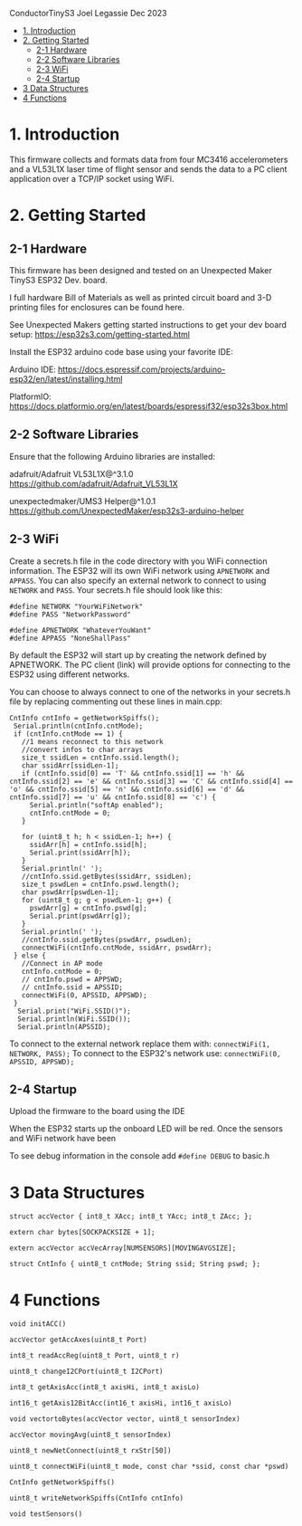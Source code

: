 ConductorTinyS3
Joel Legassie
Dec 2023
- [1. Introduction](#1-introduction)
- [2. Getting Started](#2-getting-started)
  - [2-1 Hardware](#2-1-hardware)
  - [2-2 Software Libraries](#2-2-software-libraries)
  - [2-3 WiFi](#2-3-wifi)
  - [2-4 Startup](#2-4-startup)
- [3 Data Structures](#3-data-structures)
- [4 Functions](#4-functions)


# 1. Introduction
This firmware collects and formats data from four MC3416 accelerometers and a VL53L1X laser time of flight sensor and sends the data to a PC client application over a TCP/IP socket using WiFi.

# 2. Getting Started

## 2-1 Hardware
This firmware has been designed and tested on an Unexpected Maker TinyS3 ESP32 Dev. board. 

I full hardware Bill of Materials as well as printed circuit board and 3-D printing files for enclosures can be found here.

See Unexpected Makers getting started instructions to get your dev board setup: https://esp32s3.com/getting-started.html

Install the ESP32 arduino code base using your favorite IDE:
	
  Arduino IDE: https://docs.espressif.com/projects/arduino-esp32/en/latest/installing.html
	
  PlatformIO: https://docs.platformio.org/en/latest/boards/espressif32/esp32s3box.html

## 2-2 Software Libraries
Ensure that the following Arduino libraries are installed:
	
  adafruit/Adafruit VL53L1X@^3.1.0   https://github.com/adafruit/Adafruit_VL53L1X
	
  unexpectedmaker/UMS3 Helper@^1.0.1 https://github.com/UnexpectedMaker/esp32s3-arduino-helper

## 2-3 WiFi
Create a secrets.h file in the code directory with you WiFi connection information. The ESP32 will its own WiFi network using `APNETWORK` and `APPASS`. You can also specify an external network to connect to using `NETWORK` and `PASS`. Your secrets.h file should look like this:

```
#define NETWORK "YourWiFiNetwork"
#define PASS "NetworkPassword"

#define APNETWORK "WhateverYouWant"
#define APPASS "NoneShallPass"
```

By default the ESP32 will start up by creating the network defined by APNETWORK. The PC client (link) will provide options for connecting to the ESP32 using different networks. 

You can choose to always connect to one of the networks in your secrets.h file by replacing commenting out these lines in main.cpp:

 ```
 CntInfo cntInfo = getNetworkSpiffs();
  Serial.println(cntInfo.cntMode);
  if (cntInfo.cntMode == 1) {
    //1 means reconnect to this network
    //convert infos to char arrays
    size_t ssidLen = cntInfo.ssid.length();
    char ssidArr[ssidLen-1];
    if (cntInfo.ssid[0] == 'T' && cntInfo.ssid[1] == 'h' && cntInfo.ssid[2] == 'e' && cntInfo.ssid[3] == 'C' && cntInfo.ssid[4] == 'o' && cntInfo.ssid[5] == 'n' && cntInfo.ssid[6] == 'd' && cntInfo.ssid[7] == 'u' && cntInfo.ssid[8] == 'c') {
      Serial.println("softAp enabled");
      cntInfo.cntMode = 0;
    }

    for (uint8_t h; h < ssidLen-1; h++) {
      ssidArr[h] = cntInfo.ssid[h];
      Serial.print(ssidArr[h]);
    } 
    Serial.println(' ');
    //cntInfo.ssid.getBytes(ssidArr, ssidLen);
    size_t pswdLen = cntInfo.pswd.length();
    char pswdArr[pswdLen-1]; 
    for (uint8_t g; g < pswdLen-1; g++) {
      pswdArr[g] = cntInfo.pswd[g];
      Serial.print(pswdArr[g]);
    } 
    Serial.println(' ');
    //cntInfo.ssid.getBytes(pswdArr, pswdLen);
    connectWiFi(cntInfo.cntMode, ssidArr, pswdArr);
  } else {
    //Connect in AP mode
    cntInfo.cntMode = 0;
    // cntInfo.pswd = APPSWD;
    // cntInfo.ssid = APSSID;
    connectWiFi(0, APSSID, APPSWD);
  }
   Serial.print("WiFi.SSID()");
   Serial.println(WiFi.SSID());
   Serial.println(APSSID);
 ```

To connect to the external network replace them with: 
	`connectWiFi(1, NETWORK, PASS);`
To connect to the ESP32's network use:
	`connectWiFi(0, APSSID, APPSWD);`

## 2-4 Startup
Upload the firmware to the board using the IDE

When the ESP32 starts up the onboard LED will be red. Once the sensors and WiFi network have been 

To see debug information in the console add `#define DEBUG` to basic.h


# 3 Data Structures

`struct accVector {
    int8_t XAcc;
    int8_t YAcc;
    int8_t ZAcc;
};`

`extern char bytes[SOCKPACKSIZE + 1];`

`extern accVector accVecArray[NUMSENSORS][MOVINGAVGSIZE];`

`struct CntInfo {
    uint8_t cntMode;
    String ssid;
    String pswd;
};`

# 4 Functions

 `void initACC()`

 `accVector getAccAxes(uint8_t Port)`

 `int8_t readAccReg(uint8_t Port, uint8_t r)`

 `uint8_t changeI2CPort(uint8_t I2CPort)`

 `int8_t getAxisAcc(int8_t axisHi, int8_t axisLo)`

 `int16_t getAxis12BitAcc(int16_t axisHi, int16_t axisLo)`

 `void vectortoBytes(accVector vector, uint8_t sensorIndex)`

 `accVector movingAvg(uint8_t sensorIndex)`

 `uint8_t newNetConnect(uint8_t rxStr[50])`

 `uint8_t connectWiFi(uint8_t mode, const char *ssid, const char *pswd)`

 `CntInfo getNetworkSpiffs()`

 `uint8_t writeNetworkSpiffs(CntInfo cntInfo)`

 `void testSensors()`